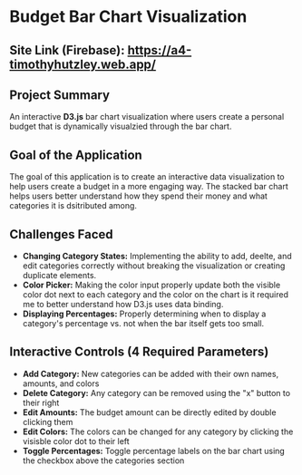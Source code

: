 # Budget Bar Chart Visualization

## Site Link (Firebase): https://a4-timothyhutzley.web.app/

## Project Summary
An interactive **D3.js** bar chart visualization where users create a personal budget that is dynamically visualzied through the bar chart. 

## Goal of the Application
The goal of this application is to create an interactive data visualization to help users create a budget in a more engaging way. The stacked bar chart helps users better understand how they spend their money and what categories it is dsitributed among.

## Challenges Faced
- **Changing Category States:** Implementing the ability to add, deelte, and edit categories correctly without breaking the visualization or creating duplicate elements.  
- **Color Picker:** Making the color input properly update both the visible color dot next to each category and the color on the chart is it required me to better understand how D3.js uses data binding.   
- **Displaying Percentages:** Properly determining when to display a category's percentage vs. not when the bar itself gets too small.

## Interactive Controls (4 Required Parameters)
- **Add Category:** New categories can be added with their own names, amounts, and colors  
- **Delete Category:** Any category can be removed using the "x" button to their right 
- **Edit Amounts:** The budget amount can be directly edited by double clicking them
- **Edit Colors:** The colors can be changed for any category by clicking the visisble color dot to their left  
- **Toggle Percentages:** Toggle percentage labels on the bar chart using the checkbox above the categories section  
